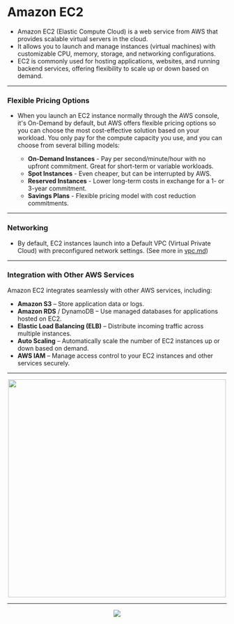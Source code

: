 <!-- omit in toc -->
# Amazon EC2

* Amazon EC2 (Elastic Compute Cloud) is a web service from AWS that provides scalable virtual servers
in the cloud. 
* It allows you to launch and manage instances (virtual machines) with customizable CPU, memory,
storage, and networking configurations. 
* EC2 is commonly used for hosting applications, websites, and running backend services, 
offering flexibility to scale up or down based on demand. 
---


### Flexible Pricing Options

* When you launch an EC2 instance normally through the AWS console, it's On-Demand by default, but AWS offers flexible pricing options so you can choose the most cost-effective solution based on your workload.
You only pay for the compute capacity you use, and you can choose from several billing models:

  - **On-Demand Instances** - Pay per second/minute/hour with no        upfront commitment. Great for short-term or variable workloads.
  - **Spot Instances** - Even cheaper, but can be interrupted by AWS.
  - **Reserved Instances** - Lower long-term costs in exchange for a 1- or 3-year commitment.
  - **Savings Plans** - Flexible pricing model with cost reduction commitments.

---

### Networking 

* By default, EC2 instances launch into a Default VPC (Virtual Private Cloud) with preconfigured network settings.
(See more in [vpc.md](./vpc.md))

---
### Integration with Other AWS Services

Amazon EC2 integrates seamlessly with other AWS services, including:

  - **Amazon S3** – Store application data or logs.
  - **Amazon RDS** / DynamoDB – Use managed databases for applications hosted on EC2.
  - **Elastic Load Balancing (ELB)** – Distribute incoming traffic across multiple instances.
  - **Auto Scaling** – Automatically scale the number of EC2 instances up or down based on demand.
  - **AWS IAM** – Manage access control to your EC2 instances and other services securely.
  
---


<div align="center">
  <img src="../../resources/images/ec2.png" width="500">
</div>


---
<!--NAVIGATION_START -->
<div style="text-align: center">

[![](https://img.shields.io/badge/Next-02--ec2--components.md-197935?style=for-the-badge&labelColor=red&width=300)](./ec2-components.md)</div>
